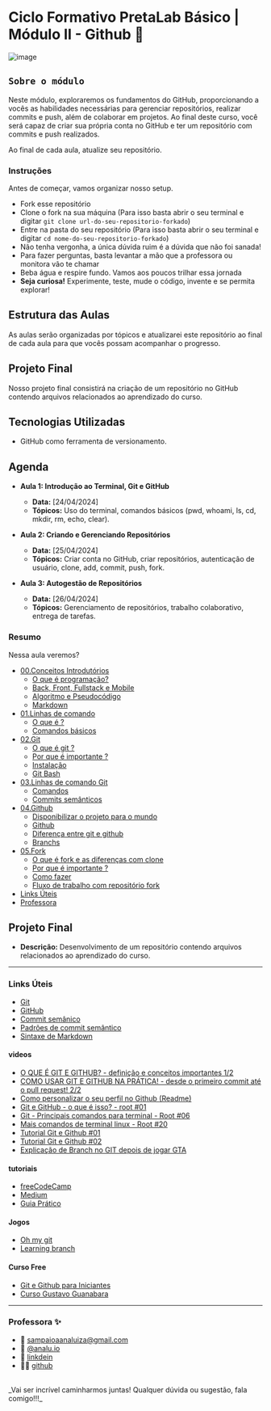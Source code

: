 # Ciclo Formativo PretaLab Básico | Módulo II - Github 🚀 

![image](https://media.giphy.com/media/968taxwNaAXqZASdcn/giphy.gif)

## `Sobre o módulo` 
Neste módulo, exploraremos os fundamentos do GitHub, proporcionando a vocês as habilidades necessárias para gerenciar repositórios, realizar commits e push, além de colaborar em projetos. Ao final deste curso, você será capaz de criar sua própria conta no GitHub e ter um repositório com commits e push realizados.

Ao final de cada aula, atualize seu repositório.

### Instruções
Antes de começar, vamos organizar nosso setup.
* Fork esse repositório 
* Clone o fork na sua máquina (Para isso basta abrir o seu terminal e digitar `git clone url-do-seu-repositorio-forkado`)
* Entre na pasta do seu repositório (Para isso basta abrir o seu terminal e digitar `cd nome-do-seu-repositorio-forkado`)
* Não tenha vergonha, a única dúvida ruim é a dúvida que não foi sanada!
* Para fazer perguntas, basta levantar a mão que a professora ou monitora vão te chamar
* Beba água e respire fundo. Vamos aos poucos trilhar essa jornada
* **Seja curiosa!** Experimente, teste, mude o código, invente e se permita explorar!

## Estrutura das Aulas

As aulas serão organizadas por tópicos e atualizarei este repositório ao final de cada aula para que vocês possam acompanhar o progresso.

## Projeto Final

Nosso projeto final consistirá na criação de um repositório no GitHub contendo arquivos relacionados ao aprendizado do curso. 

## Tecnologias Utilizadas

- GitHub como ferramenta de versionamento.

## Agenda

- **Aula 1: Introdução ao Terminal, Git e GitHub**
  - **Data:** [24/04/2024]
  - **Tópicos:** Uso do terminal, comandos básicos (pwd, whoami, ls, cd, mkdir, rm, echo, clear).

- **Aula 2: Criando e Gerenciando Repositórios**
  - **Data:** [25/04/2024]
  - **Tópicos:** Criar conta no GitHub, criar repositórios, autenticação de usuário, clone, add, commit, push, fork.

- **Aula 3: Autogestão de Repositórios**
  - **Data:** [26/04/2024]
  - **Tópicos:** Gerenciamento de repositórios, trabalho colaborativo, entrega de tarefas.


### Resumo
Nessa aula veremos? 
* [00.Conceitos Introdutórios](/conteudo/00-conceitos-introdutorios.md)
  * [O que é programação?](/conteudo/00-conceitos-introdutorios.md/#o-que-é-programação)
  * [ Back, Front, Fullstack e Mobile](/conteudo/00-conceitos-introdutorios.md/#back-front-fullstack-e-mobile)
  * [Algoritmo e Pseudocódigo](/conteudo/00-conceitos-introdutorios.md/#algoritmo-e-pseudocódigo)
  * [Markdown](/conteudo/00-conceitos-introdutorios.md/#markdown)
* [01.Linhas de comando](/conteudo/01-sobre-linha-de-comando.md)
  * [O que é ?](/conteudo/01-sobre-linha-de-comando.md/#o-que-é-linha-de-comando)
  * [Comandos básicos](/conteudo/01-sobre-linha-de-comando.md/#comandos-básicos-do-terminal)
* [02.Git](./conteudo/02-sobre-git.md)
  * [O que é git ?](./conteudo/02-sobre-git.md/#o-que-é-git)
  * [Por que é importante ?](#por-que-é-importante-)
  * [Instalação](#instalação)
  * [Git Bash](#git-bash)
* [03.Linhas de comando Git](./conteudo/03-sobre-linhas-de-comando-git.md)
  * [Comandos](./conteudo/03-sobre-linhas-de-comando-git.md/#comandos)
  * [Commits semânticos](./conteudo/03-sobre-linhas-de-comando-git.md/#commits-semânticos) 
* [04.Github](./conteudo/04-sobre-github.md)
  * [Disponibilizar o projeto para o mundo](./conteudo/04-sobre-github.md/#disponibilizar-o-projeto-para-o-mundo)
  * [Github](./conteudo/04-sobre-github.md/#github)
  * [Diferença entre git e github](./conteudo/04-sobre-github.md/#diferença-entre-git-e-github)
  * [Branchs](./conteudo/04-sobre-github.md/#branchramificação)
* [05.Fork](./conteudo/05-sobre-fork.md)
  * [O que é fork e as diferenças com clone](./conteudo/05-sobre-fork.md/#o-que-é-fork-e-as-diferenças-com-clone)
  * [Por que é importante ?](./conteudo/05-sobre-fork.md/#por-que-é-importante-)
  * [Como fazer](./conteudo/05-sobre-fork.md/#como-fazer)
  * [Fluxo de trabalho com repositório fork](./conteudo/05-sobre-fork.md/#fluxo-de-trabalho-com-repositório-fork)
* [Links Úteis](#links-úteis)
* [Professora](#professora)

## Projeto Final

- **Descrição:** Desenvolvimento de um repositório contendo arquivos relacionados ao aprendizado do curso.
---

### Links Úteis

- [Git](https://git-scm.com/)
- [GitHub](https://github.com/)
- [Commit semânico](https://blog.geekhunter.com.br/o-que-e-commit-e-como-usar-commits-semanticos/)
- [Padrões de commit semântico](https://github.com/iuricode/padroes-de-commits)
- [Sintaxe de Markdown](https://docs.github.com/pt/get-started/writing-on-github/getting-started-with-writing-and-formatting-on-github/basic-writing-and-formatting-syntax)

#### videos
- [O QUE É GIT E GITHUB? - definição e conceitos importantes 1/2](https://www.youtube.com/watch?v=DqTITcMq68k)
- [COMO USAR GIT E GITHUB NA PRÁTICA! - desde o primeiro commit até o pull request! 2/2](https://www.youtube.com/watch?v=UBAX-13g8OM)
- [Como personalizar o seu perfil no Github (Readme)](https://www.youtube.com/watch?v=TsaLQAetPLU)
- [Git e GitHub - o que é isso? - root #01](https://www.youtube.com/watch?v=bk4abNFLDE8)
- [Git - Principais comandos para terminal - Root #06](https://www.youtube.com/watch?v=E28J23gCBIs)
- [Mais comandos de terminal linux - Root #20](https://www.youtube.com/watch?v=9pd0524x6y8)
- [Tutorial Git e Github #01](https://www.youtube.com/watch?v=xEKo29OWILE&list=PLHz_AreHm4dm7ZULPAmadvNhH6vk9oNZA)
- [Tutorial Git e Github #02](https://www.youtube.com/watch?v=HXWFZK1Fnpo&list=PLb8MLffwd1Z7aZaX9eH5pnx3TVaf8GyyR&index=2)
- [Explicação de Branch no GIT depois de jogar GTA](https://www.youtube.com/watch?v=r3Jk48r7ubc)

#### tutoriais
- [freeCodeCamp](https://www.freecodecamp.org/news/git-and-github-for-beginners/)
- [Medium](https://medium.com/blacktech/introdu%C3%A7%C3%A3o-%C3%A0-introdu%C3%A7%C3%A3o-ao-git-3557cab647b9)
- [Guia Prático](https://rogerdudler.github.io/git-guide/index.pt_BR.html)

#### Jogos
- [Oh my git](https://ohmygit.org/)
- [Learning branch](https://learngitbranching.js.org/?locale=pt_BR)

#### Curso Free
- [Git e Github para Iniciantes](https://www.youtube.com/watch?v=IBClN6VpJDw&list=PLlAbYrWSYTiPA2iEiQ2PF_A9j__C4hi0A)
- [Curso Gustavo Guanabara](https://www.youtube.com/playlist?list=PLHz_AreHm4dm7ZULPAmadvNhH6vk9oNZA)
----
### Professora ✨
- 📩  sampaioaanaluiza@gmail.com
- 📸  [@analu.io](https://www.instagram.com/analu.io/)
- 📲   [linkdein](https://www.linkedin.com/in/sampaioaanaluiza/)
- 👨‍💻  [github](https://github.com/analuizasampaio)


<br>
_Vai ser incrível caminharmos juntas! Qualquer dúvida ou sugestão, fala comigo!!!_
<br>
